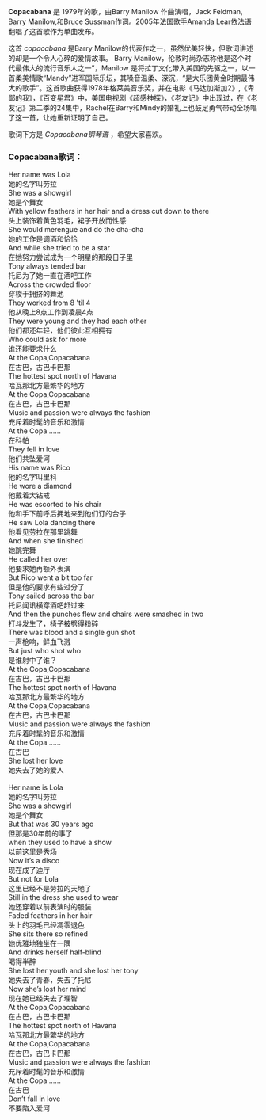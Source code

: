 

**Copacabana** 是 1979年的歌，由Barry Manilow 作曲演唱，Jack Feldman, Barry
Manilow,和Bruce Sussman作词。2005年法国歌手Amanda Lear依法语翻唱了这首歌作为单曲发布。

  
这首 _copacabana_ 是Barry Manilow的代表作之一，虽然优美轻快，但歌词讲述的却是一个令人心碎的爱情故事。 Barry
Manilow，伦敦时尚杂志称他是这个时代最伟大的流行音乐人之一”，Manilow
是将拉丁文化带入美国的先驱之一，以一首柔美情歌“Mandy”进军国际乐坛，其嗓音温柔、深沉，“是大乐团黄金时期最伟大的歌手”。这首歌曲获得1978年格莱美音乐奖，并在电影《马达加斯加2》,《卑鄙的我》，《百变星君》中，美国电视剧《超感神探》，《老友记》中出现过，在《老友记》第二季的24集中，Rachel在Barry和Mindy的婚礼上也鼓足勇气带动全场唱了这一首，让她重新证明了自己。

  
歌词下方是 _Copacabana钢琴谱_ ，希望大家喜欢。

### Copacabana歌词：

Her name was Lola  
她的名字叫劳拉  
She was a showgirl  
她是个舞女  
With yellow feathers in her hair and a dress cut down to there  
头上装饰着黄色羽毛，裙子开放而性感  
She would merengue and do the cha-cha  
她的工作是调酒和恰恰  
And while she tried to be a star  
在她努力尝试成为一个明星的那段日子里  
Tony always tended bar  
托尼为了她一直在酒吧工作  
Across the crowded floor  
穿梭于拥挤的舞池  
They worked from 8 'til 4  
他从晚上8点工作到凌晨4点  
They were young and they had each other  
他们都还年轻，他们彼此互相拥有  
Who could ask for more  
谁还能要求什么  
At the Copa,Copacabana  
在古巴，古巴卡巴那  
The hottest spot north of Havana  
哈瓦那北方最繁华的地方  
At the Copa,Copacabana  
在古巴，古巴卡巴那  
Music and passion were always the fashion  
充斥着时髦的音乐和激情  
At the Copa ……  
在科帕  
They fell in love  
他们共坠爱河  
His name was Rico  
他的名字叫里科  
He wore a diamond  
他戴着大钻戒  
He was escorted to his chair  
他和手下前呼后拥地来到他们订的台子  
He saw Lola dancing there  
他看见劳拉在那里跳舞  
And when she finished  
她跳完舞  
He called her over  
他要求她再额外表演  
But Rico went a bit too far  
但是他的要求有些过分了  
Tony sailed across the bar  
托尼闻讯横穿酒吧赶过来  
And then the punches flew and chairs were smashed in two  
打斗发生了，椅子被劈得粉碎  
There was blood and a single gun shot  
一声枪响，鲜血飞溅  
But just who shot who  
是谁射中了谁？  
At the Copa,Copacabana  
在古巴，古巴卡巴那  
The hottest spot north of Havana  
哈瓦那北方最繁华的地方  
At the Copa,Copacabana  
在古巴，古巴卡巴那  
Music and passion were always the fashion  
充斥着时髦的音乐和激情  
At the Copa ……  
在古巴  
She lost her love  
她失去了她的爱人  
&shy;  
Her name is Lola  
她的名字叫劳拉  
She was a showgirl  
她是个舞女  
But that was 30 years ago  
但那是30年前的事了  
when they used to have a show  
以前这里是秀场  
Now it’s a disco  
现在成了迪厅  
But not for Lola  
这里已经不是劳拉的天地了  
Still in the dress she used to wear  
她还穿着以前表演时的服装  
Faded feathers in her hair  
头上的羽毛已经凋零退色  
She sits there so refined  
她优雅地独坐在一隅  
And drinks herself half-blind  
喝得半醉  
She lost her youth and she lost her tony  
她失去了青春，失去了托尼  
Now she’s lost her mind  
现在她已经失去了理智  
At the Copa,Copacabana  
在古巴，古巴卡巴那  
The hottest spot north of Havana  
哈瓦那北方最繁华的地方  
At the Copa,Copacabana  
在古巴，古巴卡巴那  
Music and passion were always the fashion  
充斥着时髦的音乐和激情  
At the Copa ……  
在古巴  
Don’t fall in love  
不要陷入爱河

